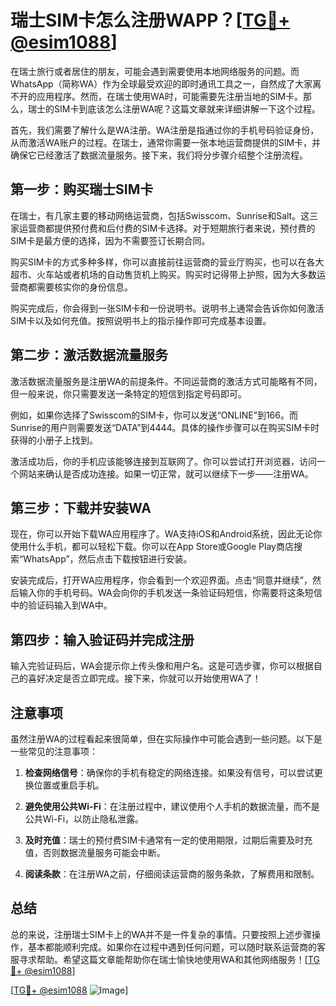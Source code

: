 # 瑞士SIM卡怎么注册WAPP？[[TG💪+ @esim1088](https://t.me/s/esim1088)]

在瑞士旅行或者居住的朋友，可能会遇到需要使用本地网络服务的问题。而WhatsApp（简称WA）作为全球最受欢迎的即时通讯工具之一，自然成了大家离不开的应用程序。然而，在瑞士使用WA时，可能需要先注册当地的SIM卡。那么，瑞士的SIM卡到底该怎么注册WA呢？这篇文章就来详细讲解一下这个过程。

首先，我们需要了解什么是WA注册。WA注册是指通过你的手机号码验证身份，从而激活WA账户的过程。在瑞士，通常你需要一张本地运营商提供的SIM卡，并确保它已经激活了数据流量服务。接下来，我们将分步骤介绍整个注册流程。

## 第一步：购买瑞士SIM卡

在瑞士，有几家主要的移动网络运营商，包括Swisscom、Sunrise和Salt。这三家运营商都提供预付费和后付费的SIM卡选择。对于短期旅行者来说，预付费的SIM卡是最方便的选择，因为不需要签订长期合同。

购买SIM卡的方式多种多样，你可以直接前往运营商的营业厅购买，也可以在各大超市、火车站或者机场的自动售货机上购买。购买时记得带上护照，因为大多数运营商都需要核实你的身份信息。

购买完成后，你会得到一张SIM卡和一份说明书。说明书上通常会告诉你如何激活SIM卡以及如何充值。按照说明书上的指示操作即可完成基本设置。

## 第二步：激活数据流量服务

激活数据流量服务是注册WA的前提条件。不同运营商的激活方式可能略有不同，但一般来说，你只需要发送一条特定的短信到指定号码即可。

例如，如果你选择了Swisscom的SIM卡，你可以发送“ONLINE”到166。而Sunrise的用户则需要发送“DATA”到4444。具体的操作步骤可以在购买SIM卡时获得的小册子上找到。

激活成功后，你的手机应该能够连接到互联网了。你可以尝试打开浏览器，访问一个网站来确认是否成功连接。如果一切正常，就可以继续下一步——注册WA。

## 第三步：下载并安装WA

现在，你可以开始下载WA应用程序了。WA支持iOS和Android系统，因此无论你使用什么手机，都可以轻松下载。你可以在App Store或Google Play商店搜索“WhatsApp”，然后点击下载按钮进行安装。

安装完成后，打开WA应用程序，你会看到一个欢迎界面。点击“同意并继续”，然后输入你的手机号码。WA会向你的手机发送一条验证码短信，你需要将这条短信中的验证码输入到WA中。

## 第四步：输入验证码并完成注册

输入完验证码后，WA会提示你上传头像和用户名。这是可选步骤，你可以根据自己的喜好决定是否立即完成。接下来，你就可以开始使用WA了！

## 注意事项

虽然注册WA的过程看起来很简单，但在实际操作中可能会遇到一些问题。以下是一些常见的注意事项：

1. **检查网络信号**：确保你的手机有稳定的网络连接。如果没有信号，可以尝试更换位置或重启手机。
   
2. **避免使用公共Wi-Fi**：在注册过程中，建议使用个人手机的数据流量，而不是公共Wi-Fi，以防止隐私泄露。

3. **及时充值**：瑞士的预付费SIM卡通常有一定的使用期限，过期后需要及时充值，否则数据流量服务可能会中断。

4. **阅读条款**：在注册WA之前，仔细阅读运营商的服务条款，了解费用和限制。

## 总结

总的来说，注册瑞士SIM卡上的WA并不是一件复杂的事情。只要按照上述步骤操作，基本都能顺利完成。如果你在过程中遇到任何问题，可以随时联系运营商的客服寻求帮助。希望这篇文章能帮助你在瑞士愉快地使用WA和其他网络服务！[[TG💪+ @esim1088](https://t.me/s/esim1088)]

[[TG💪+ @esim1088](https://t.me/s/esim1088) ![Image](https://i.postimg.cc/4NQfJmqS/Snipaste-2025-05-13-00-14-12.png)]